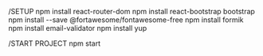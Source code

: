 /SETUP
npm install react-router-dom
npm install react-bootstrap bootstrap
npm install --save @fortawesome/fontawesome-free
npm install formik
npm install email-validator
npm install yup

/START PROJECT
npm start

